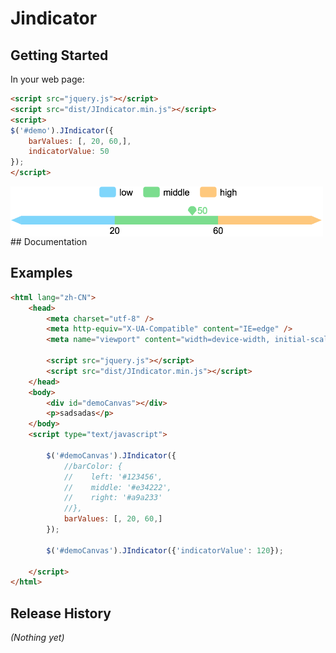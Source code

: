 # Jindicator



## Getting Started

In your web page:

```html
<script src="jquery.js"></script>
<script src="dist/JIndicator.min.js"></script>
<script>
$('#demo').JIndicator({
    barValues: [, 20, 60,],
    indicatorValue: 50
});
</script>
```
<img align="center" src="https://github.com/chenxing2/jquery-indicator/raw/master/screenshots/2.png" width="500px" height="80px">
## Documentation


## Examples
``` html
<html lang="zh-CN">
    <head>
        <meta charset="utf-8" />
        <meta http-equiv="X-UA-Compatible" content="IE=edge" />
        <meta name="viewport" content="width=device-width, initial-scale=1" />
        
        <script src="jquery.js"></script>
        <script src="dist/JIndicator.min.js"></script>
    </head>
    <body>
        <div id="demoCanvas"></div>
        <p>sadsadas</p> 
    </body>
    <script type="text/javascript">
        
        $('#demoCanvas').JIndicator({
            //barColor: {
            //    left: '#123456',
            //    middle: '#e34222',
            //    right: '#a9a233'
            //},
            barValues: [, 20, 60,]
        });
        
        $('#demoCanvas').JIndicator({'indicatorValue': 120});
       
    </script>
</html>
```

## Release History
_(Nothing yet)_
